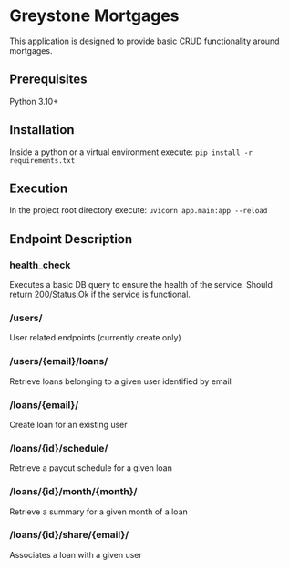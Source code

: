 # Greystone Mortgages
This application is designed to provide basic CRUD functionality around mortgages.

## Prerequisites
Python 3.10+

## Installation
Inside a python or a virtual environment execute: `pip install -r requirements.txt`

## Execution
In the project root directory execute: `uvicorn app.main:app --reload`

## Endpoint Description

### health_check
Executes a basic DB query to ensure the health of the service. Should return 200/Status:Ok if the service is functional.

### /users/
User related endpoints (currently create only)

### /users/{email}/loans/
Retrieve loans belonging to a given user identified by email

### /loans/{email}/
Create loan for an existing user

### /loans/{id}/schedule/
Retrieve a payout schedule for a given loan

### /loans/{id}/month/{month}/
Retrieve a summary for a given month of a loan

### /loans/{id}/share/{email}/
Associates a loan with a given user